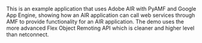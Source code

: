 This is an example application that uses Adobe AIR with PyAMF and Google App Engine, showing how an AIR application can call web services through AMF to provide functionality for an AIR application. The demo uses the more advanced Flex Object Remoting API which is cleaner and higher level than netconnect.